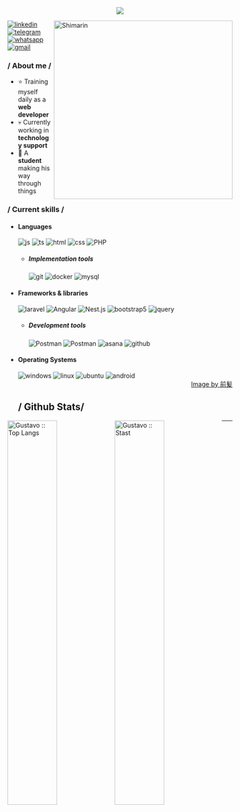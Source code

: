 <p align = center ><img src="https://i.imgur.com/OugcoEW.png"> </p>

<div>

<img align="right" width="400" alt="Shimarin" src="https://i.imgur.com/2VRw2gi.png"/>
<a href="https://www.linkedin.com/in/gustavo-adolfo-g%C3%B3mez-sandoval-9a0123292/" target="_blank">
  <img src = "https://img.shields.io/badge/linkedin-%230A66C2?style=for-the-badge&logo=linkedin&logoColor=white&labelColor=%230A66C2" alt = "linkedin" />
</a>
<a href="https://t.me/+573227914554" target="_blank">
  <img src = "https://img.shields.io/badge/Telegram-%2326A5E4?style=for-the-badge&logo=telegram&logoColor=white&labelColor=%2326A5E4" alt = "telegram" />
</a>
<a href="https://wa.me/+573227914554" target="_blank">
  <img src = "https://img.shields.io/badge/whatsapp-%2325D366?style=for-the-badge&logo=whatsapp&logoColor=white&labelColor=%2325D366" alt = "whatsapp" />
</a>
<a href="mailto:gusadgosa9805@" target="_blank">
  <img src = "https://img.shields.io/badge/gmail-%23EA4335?style=for-the-badge&logo=gmail&logoColor=white&labelColor=%23EA4335" alt = "gmail" />
</a>
<h3> / About me /</h3>
  
- ⭐ Training myself daily as a **web developer**
- 💀 Currently working in **technology support**
- 👾 A **student** making his way through things


  
<h3> / Current skills / </h3>
  
- <h4> Languages </h4>
  
  <img src = "https://img.shields.io/badge/JavaScript-323330?style=for-the-badge&logo=javascript&logoColor=F7DF1E" alt = "js" />
  <img src = "https://img.shields.io/badge/TypeScript-007ACC?style=for-the-badge&logo=typescript&logoColor=white" alt = "ts" />
  <img src = "https://img.shields.io/badge/HTML5-E34F26?style=for-the-badge&logo=html5&logoColor=white" alt = "html" />
  <img src = "https://img.shields.io/badge/CSS3-1572B6?style=for-the-badge&logo=css3&logoColor=white" alt = "css" />
  <img src = "https://img.shields.io/badge/PHP-%23777BB4?style=for-the-badge&logo=php&logoColor=white&logoSize=amg&labelColor=%23777BB4" alt = "PHP" />
  
  - <h5> Implementation tools </h5>
    <img src = "https://img.shields.io/badge/git-%23F05032?style=for-the-badge&logo=git&logoColor=white&labelColor=%23F05032" alt = "git" />
    <img src = "https://img.shields.io/badge/docker-%232496ED?style=for-the-badge&logo=docker&logoColor=white&labelColor=%232496ED" alt = "docker" />
    <img src = "https://img.shields.io/badge/mysql-%234479A1?style=for-the-badge&logo=mysql&logoColor=white&labelColor=%234479A1" alt = "mysql" />  
  
- <h4> Frameworks & libraries </h4>
  <img src = "https://img.shields.io/badge/Laravel-%23FF2D20?style=for-the-badge&logo=laravel&labelColor=f8f8ff" alt = "laravel" />
  <img src = "https://img.shields.io/badge/angular-%230F0F11?style=for-the-badge&logo=angular&logoColor=%230F0F11&labelColor=f8f8ff" alt = "Angular" />
  <img src = "https://img.shields.io/badge/nestjs-%23E0234E?style=for-the-badge&logo=nestjs&logoColor=%23E0234E&labelColor=f8f8ff" alt = "Nest.js" />
  <img src = "https://img.shields.io/badge/Bootstrap-%237952B3?style=for-the-badge&logo=bootstrap&logoColor=%237952B3&labelColor=f8f8ff" alt = "bootstrap5" />
  <img src = "https://img.shields.io/badge/JQuery-%230769AD?style=for-the-badge&logo=jquery&logoColor=%230769AD&labelColor=f8f8ff" alt = "jquery" />

  - <h5> Development tools </h5>
    <img src = "https://img.shields.io/badge/VS%20code-%232496ED?style=for-the-badge&logoColor=white&labelColor=%232496ED" alt = "Postman" />
    <img src = "https://img.shields.io/badge/postman-%23FF6C37?style=for-the-badge&logo=postman&logoColor=white&labelColor=%23FF6C37" alt = "Postman" />
    <img src = "https://img.shields.io/badge/asana-%23F06A6A?style=for-the-badge&logo=asana&logoColor=white&labelColor=%23F06A6A" alt = "asana" />
    <img src = "https://img.shields.io/badge/github-%23181717?style=for-the-badge&logo=github&logoColor=white&labelColor=%23181717" alt = "github" />
    
- <h4> Operating Systems </h4>
  <img src = "https://img.shields.io/badge/windows-%2340AEF0?style=for-the-badge&logo=windows&logoColor=%2340AEF0&labelColor=f8f8ff" alt = "windows" />
  <img src = "https://img.shields.io/badge/linux-%23FCC624?style=for-the-badge&logo=linux&logoColor=white&labelColor=%23FCC624" alt = "linux" />
  <img src = "https://img.shields.io/badge/ubuntu-%23E95420?style=for-the-badge&logo=ubuntu&logoColor=white&labelColor=%23E95420" alt = "ubuntu" />
  <img src = "https://img.shields.io/badge/android-%2334A853?style=for-the-badge&logo=android&logoColor=white&labelColor=%2334A853" alt = "android" />

  
    <div align="right">
    <a href="https://www.pixiv.net/en/users/35069640">Image by 前髪</a>
  </div>
  <h2> / Github Stats/</h2>
<img align="left" width="47%" src="https://github-readme-stats.vercel.app/api/top-langs/?username=GustavoGomezS&langs_count=5&theme=tokyonight&layout=compact" alt="Gustavo :: Top Langs" />    
<img align="left" width="47%" src="https://github-readme-stats.vercel.app/api?username=GustavoGomezS&show_icons=true&theme=tokyonight&layout=compact" alt="Gustavo :: Stast" />    

</div>

------

